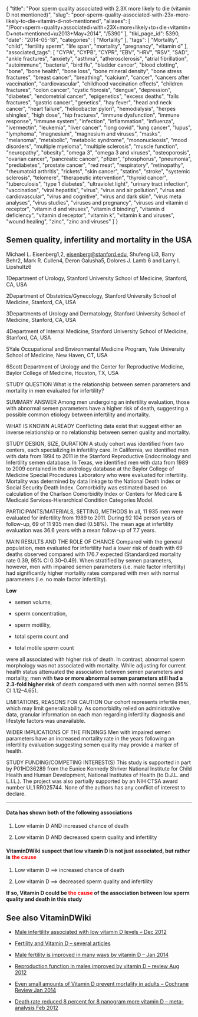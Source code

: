 {
    "title": "Poor sperm quality associated with 2.3X more likely to die (vitamin D not mentioned)",
    "slug": "poor-sperm-quality-associated-with-23x-more-likely-to-die-vitamin-d-not-mentioned",
    "aliases": [
        "/Poor+sperm+quality+associated+with+23X+more+likely+to+die+vitamin+D+not+mentioned+\u2013+May+2014",
        "/5390"
    ],
    "tiki_page_id": 5390,
    "date": "2014-05-18",
    "categories": [
        "Mortality"
    ],
    "tags": [
        "Mortality",
        "child",
        "fertility sperm",
        "life span",
        "mortality",
        "pregnancy",
        "vitamin d"
    ],
    "associated_tags": [
        "CYPA",
        "CYPB",
        "CYPR",
        "EBV",
        "HRV",
        "RSV",
        "SAD",
        "ankle fractures",
        "anxiety",
        "asthma",
        "atherosclerosis",
        "atrial fibrillation",
        "autoimmune",
        "bacteria",
        "bird flu",
        "bladder cancer",
        "blood clotting",
        "bone",
        "bone health",
        "bone loss",
        "bone mineral density",
        "bone stress fractures",
        "breast cancer",
        "breathing",
        "calcium",
        "cancer",
        "cancers after vaccination",
        "cardiovascular",
        "childhood vaccination effects",
        "children fractures",
        "colon cancer",
        "cystic fibrosis",
        "dengue",
        "depression",
        "diabetes",
        "endometrial cancer",
        "epigenetics",
        "excess deaths",
        "falls fractures",
        "gastric cancer",
        "genetics",
        "hay fever",
        "head and neck cancer",
        "heart failure",
        "helicobacter pylori",
        "hemodialysis",
        "herpes shingles",
        "high dose",
        "hip fractures",
        "immune dysfunction",
        "immune response",
        "immune system",
        "infection",
        "inflammation",
        "influenza",
        "ivermectin",
        "leukemia",
        "liver cancer",
        "long covid",
        "lung cancer",
        "lupus",
        "lymphoma",
        "magnesium",
        "magnesium and viruses",
        "masks",
        "melanoma",
        "metabolic",
        "metabolic syndrome",
        "mononucleosis",
        "mood disorders",
        "multiple myeloma",
        "multiple sclerosis",
        "muscle function",
        "neuropathy",
        "obesity",
        "omega 3",
        "omega 3 and viruses",
        "osteoporosis",
        "ovarian cancer",
        "pancreatic cancer",
        "pfizer",
        "phosphorus",
        "pneumonia",
        "prediabetes",
        "prostate cancer",
        "red meat",
        "respiratory",
        "retinopathy",
        "rheumatoid arthritis",
        "rickets",
        "skin cancer",
        "statins",
        "stroke",
        "systemic sclerosis",
        "telomere",
        "therapeutic intervention",
        "thyroid cancer",
        "tuberculosis",
        "type 1 diabetes",
        "ultraviolet light",
        "urinary tract infection",
        "vaccination",
        "viral hepatitis",
        "virus",
        "virus and air pollution",
        "virus and cardiovascular",
        "virus and cognitive",
        "virus and dark skin",
        "virus meta analyses",
        "virus studies",
        "viruses and pregnancy",
        "viruses and vitamin d receptor",
        "vitamin d and viruses",
        "vitamin d binding",
        "vitamin d deficiency",
        "vitamin d receptor",
        "vitamin k",
        "vitamin k and viruses",
        "wound healing",
        "zinc",
        "zinc and viruses"
    ]
}


## Semen quality, infertility and mortality in the USA

Michael L. Eisenberg1,2, eisenberg@stanford.edu, Shufeng Li3, Barry Behr2, Mark R. Cullen4, Deron Galusha5, Dolores J. Lamb 6 and Larry I. Lipshultz6

1Department of Urology, Stanford University School of Medicine, Stanford, CA, USA

2Department of Obstetrics/Gynecology, Stanford University School of Medicine, Stanford, CA, USA

3Departments of Urology and Dermatology, Stanford University School of Medicine, Stanford, CA, USA

4Department of Internal Medicine, Stanford University School of Medicine, Stanford, CA, USA

5Yale Occupational and Environmental Medicine Program, Yale University School of Medicine, New Haven, CT, USA

6Scott Department of Urology and the Center for Reproductive Medicine, Baylor College of Medicine, Houston, TX, USA

STUDY QUESTION What is the relationship between semen parameters and mortality in men evaluated for infertility?

SUMMARY ANSWER Among men undergoing an infertility evaluation, those with abnormal semen parameters have a higher risk of death, suggesting a possible common etiology between infertility and mortality.

WHAT IS KNOWN ALREADY Conflicting data exist that suggest either an inverse relationship or no relationship between semen quality and mortality.

STUDY DESIGN, SIZE, DURATION A study cohort was identified from two centers, each specializing in infertility care. In California, we identified men with data from 1994 to 2011 in the Stanford Reproductive Endocrinology and Infertility semen database. In Texas, we identified men with data from 1989 to 2009 contained in the andrology database at the Baylor College of Medicine Special Procedures Laboratory who were evaluated for infertility. Mortality was determined by data linkage to the National Death Index or Social Security Death Index. Comorbidity was estimated based on calculation of the Charlson Comorbidity Index or Centers for Medicare & Medicaid Services-Hierarchical Condition Categories Model.

PARTICIPANTS/MATERIALS, SETTING, METHODS In all, 11 935 men were evaluated for infertility from 1989 to 2011. During 92 104 person years of follow-up, 69 of 11 935 men died (0.58%). The mean age at infertility evaluation was 36.6 years with a mean follow-up of 7.7 years.

MAIN RESULTS AND THE ROLE OF CHANCE Compared with the general population, men evaluated for infertility had a lower risk of death with 69 deaths observed compared with 176.7 expected (Standardized mortality rate 0.39, 95% CI 0.30–0.49). When stratified by semen parameters, however, men with impaired semen parameters (i.e. male factor infertility) had significantly higher mortality rates compared with men with normal parameters (i.e. no male factor infertility). 

 **Low** 

* semen volume, 

* sperm concentration, 

* sperm motility, 

* total sperm count and 

* total motile sperm count 

were all associated with higher risk of death. In contrast, abnormal sperm morphology was not associated with mortality. While adjusting for current health status attenuated the association between semen parameters and mortality, men with  **two or more abnormal semen parameters still had a 2.3-fold higher risk**  of death compared with men with normal semen (95% CI 1.12–4.65).

LIMITATIONS, REASONS FOR CAUTION Our cohort represents infertile men, which may limit generalizability. As comorbidity relied on administrative data, granular information on each man regarding infertility diagnosis and lifestyle factors was unavailable.

WIDER IMPLICATIONS OF THE FINDINGS Men with impaired semen parameters have an increased mortality rate in the years following an infertility evaluation suggesting semen quality may provide a marker of health.

STUDY FUNDING/COMPETING INTEREST(S) This study is supported in part by P01HD36289 from the Eunice Kennedy Shriver National Institute for Child Health and Human Development, National Institutes of Health (to D.J.L. and L.I.L.). The project was also partially supported by an NIH CTSA award number UL1 RR025744. None of the authors has any conflict of interest to declare.

---

#### Data has shown both of the following associations

1. Low vitamin D  AND increased chance of death

1. Low vitamin D  AND decreased sperm quality and infertility

#### VitaminDWiki suspect that low vitamin D is not just associated, but rather is <span style="color:#F00;">the cause</span>

1. Low vitamin D  ==> increased chance of death

1. Low vitamin D  ==> decreased sperm quality and infertility

 **If so, Vitamin D could be <span style="color:#F00;">the cause</span> of the association between low sperm quality and death in this study** 

## See also VitaminDWiki

* [Male infertility associated with low vitamin D levels – Dec 2012](/posts/male-infertility-associated-with-low-vitamin-d-levels)

* [Fertility and Vitamin D – several articles](/posts/fertility-and-vitamin-d-several-articles)

* [Male fertility is improved in many ways by vitamin D – Jan 2014](/posts/male-fertility-is-improved-in-many-ways-by-vitamin-d)

* [Reproduction function in males improved by vitamin D – review Aug 2012](/posts/reproduction-function-in-males-improved-by-vitamin-d-review)

* [Even small amounts of Vitamin D prevent mortality in adults – Cochrane Review Jan 2014](/posts/even-small-amounts-of-vitamin-d-prevent-mortality-in-adults-cochrane-review)

* [Death rate reduced 8 percent for 8 nanogram more vitamin D – meta-analysis Feb 2012](/tags/death-rate-reduced-8-percent-for-8-nanogram-more-vitamin-d-meta-analysis-feb-2012.html)